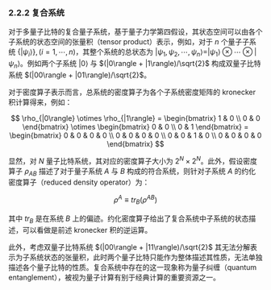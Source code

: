 ### 2.2.2 复合系统

对于多量子比特的复合量子系统，基于量子力学第四假设，其状态空间可以由各个子系统的状态空间的张量积（tensor product）表示，例如，对于 $n$ 个量子子系统 $\{ |\psi_i\rangle \}, (i=1, \cdots  , n)$，其整个系统的总状态为 $|\psi_1, \psi_2, \cdots,\psi_n\rangle = |\psi_1\rangle \otimes \cdots \otimes |\psi_n\rangle$。例如两个子系统 $|0\rangle$ 与 $(|0\rangle + |1\rangle)/\sqrt{2}$ 构成双量子比特系统 $(|00\rangle + |01\rangle)/\sqrt{2}$。

对于密度算子表示而言，总系统的密度算子为各个子系统密度矩阵的 kronecker 积计算得来，例如：

$$
\rho_{|0\rangle} \otimes \rho_{|1\rangle} = \begin{bmatrix}
 1 & 0 \\
 0 & 0
\end{bmatrix} \otimes
\begin{bmatrix}
 0 & 0 \\
 0 & 1
 \end{bmatrix} = \begin{bmatrix}
 0 & 0 & 0 & 0 \\
 0 & 0 & 0 & 0 \\
 0 & 0 & 1 & 0 \\
 0 & 0 & 0 & 0
\end{bmatrix}
$$

显然，对 $N$ 量子比特系统，其对应的密度算子大小为 $2^N \times 2^N$。此外，假设密度算子 $\rho_{AB}$ 描述了对于量子系统 $A$ 与 $B$ 构成的符合系统，则针对子系统 $A$ 的约化密度算子（reduced density operator）为：

$$\rho^{A}\equiv tr_B(\rho^{AB})$$

其中 $tr_B$ 是在系统 $B$ 上的偏迹。约化密度算子给出了复合系统中子系统的状态描述，可以看做是前述 kronecker 积的逆运算。

此外，考虑双量子比特系统 $(|00\rangle + |11\rangle)/\sqrt{2}$ 其无法分解表示为子系统状态的张量积，此时两个量子比特只能作为整体描述其性质，无法单独描述各个量子比特的性质。复合系统中存在的这一现象称为量子纠缠（quantum entanglement），被视为量子计算有别于经典计算的重要资源之一。
